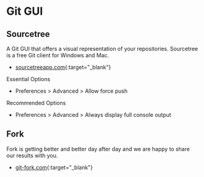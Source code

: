 # Git GUI

## Sourcetree

A Git GUI that offers a visual representation of your repositories. Sourcetree is a free Git client for Windows and Mac.

- [sourcetreeapp.com](https://www.sourcetreeapp.com/){:target="_blank"}

Essential Options

- Preferences > Advanced > Allow force push

Recommended Options

- Preferences > Advanced > Always display full console output

## Fork

Fork is getting better and better day after day and we are happy to share our results with you.

- [git-fork.com](https://git-fork.com/){:target="_blank"}
